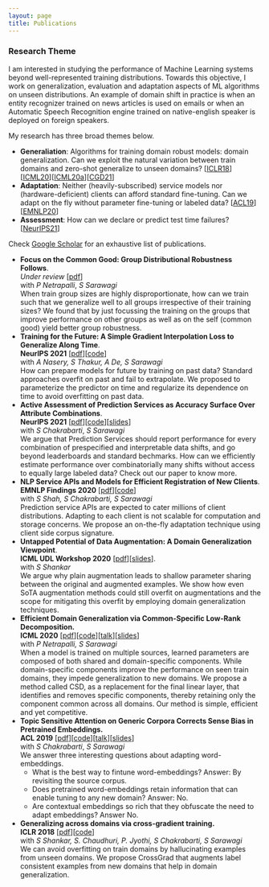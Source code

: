 ```yaml
---
layout: page
title: Publications
---
```


### Research Theme
I am interested in studying the performance of Machine Learning systems beyond well-represented training distributions. Towards this objective, I work on generalization, evaluation and adaptation aspects of ML algorithms on unseen distributions.
An example of domain shift in practice is when an entity recognizer trained on news articles is used on emails or when an Automatic Speech Recognition engine trained on native-english speaker is deployed on foreign speakers. 

My research has three broad themes below. 

* **Generaliation**: Algorithms for training domain robust models: domain generalization. Can we exploit the natural variation between train domains and zero-shot generalize to unseen domains? [[ICLR18](#crossgrad)][[ICML20](#csd)][[ICML20a](#dg_for_dr)][[CGD21](#cgd)]
* **Adaptation**: Neither (heavily-subscribed) service models nor (hardware-deficient) clients can afford standard fine-tuning. Can we adapt on the fly without parameter fine-tuning or labeled data? [[ACL19](#srcsel)] [[EMNLP20](#topicsig)]
* **Assessment**: How can we declare or predict test time failures? [[NeurIPS21](#accsurf)]

Check [Google Scholar](https://scholar.google.co.in/citations?user=DQddccYAAAAJ) for an exhaustive list of publications.  
<a name="cgd"></a>
* **Focus on the Common Good: Group Distributional Robustness Follows**.   
  *Under review* [[pdf](https://arxiv.org/pdf/2110.02619.pdf)]   
  with *P Netrapalli*, *S Sarawagi*   
  When train group sizes are highly disproportionate, how can we train such that we generalize well to all groups irrespective of their training sizes? We found that by just focussing the training on the groups that improve performance on other groups as well as on the self (common good) yield better group robustness.   
<a name="accsurf"></a>
* **Training for the Future: A Simple Gradient Interpolation Loss to Generalize Along Time**.  
  **NeurIPS 2021** [[pdf](https://openreview.net/pdf?id=U7SBcmRf65)][[code](https://github.com/anshuln/Training-for-the-Future)]  
  with *A Nasery, S Thakur, A De, S Sarawagi*  
How can prepare models for future by training on past data? Standard approaches overfit on past and fail to extrapolate. We proposed to parameterize the predictor on time and regularize its dependence on time to avoid overfitting on past data.     
<a name="accsurf"></a>
* **Active Assessment of Prediction Services as Accuracy Surface Over Attribute Combinations**.  
  **NeurIPS 2021** [[pdf](https://arxiv.org/pdf/2108.06514.pdf)][[code](https://github.com/vihari/AAA)][[slides](https://docs.google.com/presentation/d/1cKjO5ROhr-PN_rwb0VTqKTye_ZKpW4Yy8XxX_Hz6CME/edit?usp=sharing)]  
  with *S Chakrabarti*, *S Sarawagi*  
  We argue that Prediction Services should report performance for every combination of prespecified and interpretable data shifts, and go beyond leaderboards and standard bechmarks. How can we efficiently estimate performance over combinatorially many shifts without access to equally large labeled data? Check out our paper to know more.      
<a name="topicsig"></a>
* **NLP Service APIs and Models for Efficient Registration of New Clients**.   
  **EMNLP Findings 2020** [[pdf](https://arxiv.org/pdf/2010.01526.pdf)][[code](https://github.com/sahil00199/KYC)]   
  with *S Shah, S Chakrabarti, S Sarawagi*   
  Prediction service APIs are expected to cater millions of client distributions. Adapting to each client is not scalable for computation and storage concerns. 
  We propose an on-the-fly adaptation technique using client side corpus signature.    
<a name="dg_for_dr"></a>
* **Untapped Potential of Data Augmentation: A Domain Generalization Viewpoint**.   
  **ICML UDL Workshop 2020** [[pdf](https://arxiv.org/abs/2007.04662)][[slides](https://docs.google.com/presentation/d/1IZuAc9GKrB2WO00kWOo1FOMs8sGBWe7XZLrhfZNHAJY/edit?usp=sharing)].       
  with *S Shankar*   
  We argue why plain augmentation leads to shallow parameter sharing between the original and augmented examples. We show how even SoTA augmentation methods could still overfit on augmentations and the scope for mitigating this overfit by employing domain generalization techniques.  
<a name="csd"></a>
* **Efficient Domain Generalization via Common-Specific Low-Rank Decomposition.**  
  **ICML 2020** [[pdf](https://arxiv.org/abs/2003.12815)][[code](https://github.com/vihari/CSD/)][[talk](https://icml.cc/virtual/2020/poster/6528)][[slides](https://docs.google.com/presentation/d/1x0MXQrutH1XJunhCPPqaHhWnqn49fZcPyMyJEdGDWv4/edit?usp=sharing)]    
  with *P Netrapalli, S Sarawagi*   
  When a model is trained on multiple sources, learned parameters are composed of both shared and domain-specific components. 
  While domain-specific components improve the performance on seen train domains, they impede generalization to new domains. 
  We propose a method called CSD, as a replacement for the final linear layer, that identifies and removes specific components, thereby retaining only the component common across all domains.   Our method is simple, efficient and yet competitive.  
<a name="srcsel"></a>
* **Topic Sensitive Attention on Generic Corpora Corrects Sense Bias in Pretrained Embeddings.**  
  **ACL 2019** [[pdf](https://arxiv.org/abs/1906.02688)][[code](https://github.com/vihari/focussed_embs)][[talk](https://vimeo.com/384490539)][[slides](https://docs.google.com/presentation/d/1cEiov879145R6oOBESjif2PcsNXKljZPORegf6_fEMU/edit?usp=sharing)]  
  with *S Chakrabarti*, *S Sarawagi*    
  We answer three interesting questions about adapting word-embeddings.
  + What is the best way to fintune word-embeddings? Answer: By revisiting the source corpus.
  + Does pretrained word-embeddings retain information that can enable tuning to any new domain? Answer: No.
  + Are contextual embeddings so rich that they obfuscate the need to adapt embeddings? Answer No.   
<a name="crossgrad"></a>
* **Generalizing across domains via cross-gradient training.**   
  **ICLR 2018** [[pdf](https://arxiv.org/pdf/1804.10745.pdf)][[code](https://github.com/vihari/crossgrad)]   
  with *S Shankar, S. Chaudhuri, P. Jyothi, S Chakrabarti, S Sarawagi*   
  We can avoid overfitting on train domains by hallucinating examples from unseen domains. We propose CrossGrad that augments label consistent examples from new domains that help in domain generalization.
